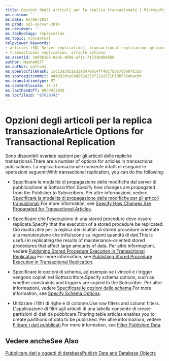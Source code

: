 ```yaml
---
title: Opzioni degli articoli per la replica transazionale | Microsoft Docs
ms.custom: ''
ms.date: 03/06/2017
ms.prod: sql-server-2014
ms.reviewer: ''
ms.technology: replication
ms.topic: conceptual
helpviewer_keywords:
- articles [SQL Server replication], transactional replication options
- transactional replication, article options
ms.assetid: 3469b185-0ea5-4690-a71c-717230d886b6
author: MashaMSFT
ms.author: mathoma
ms.openlocfilehash: 1cc13a3d11e35ed47eac4ff401fb8b7cb607b32b
ms.sourcegitcommit: ad4d92dce894592a259721a1571b1d8736abacdb
ms.translationtype: MT
ms.contentlocale: it-IT
ms.lasthandoff: 08/04/2020
ms.locfileid: "87629343"
---
```

# <a name="article-options-for-transactional-replication"></a><span data-ttu-id="2452e-102">Opzioni degli articoli per la replica transazionale</span><span class="sxs-lookup"><span data-stu-id="2452e-102">Article Options for Transactional Replication</span></span>
  <span data-ttu-id="2452e-103">Sono disponibili svariate opzioni per gli articoli delle repliche transazionali.</span><span class="sxs-lookup"><span data-stu-id="2452e-103">There are a number of options for articles in transactional publications.</span></span> <span data-ttu-id="2452e-104">La replica transazionale consente infatti di eseguire le operazioni seguenti:</span><span class="sxs-lookup"><span data-stu-id="2452e-104">With transactional replication, you can do the following:</span></span>  
  
-   <span data-ttu-id="2452e-105">Specificare le modalità di propagazione delle modifiche dal server di pubblicazione ai Sottoscrittori.</span><span class="sxs-lookup"><span data-stu-id="2452e-105">Specify how changes are propagated from the Publisher to Subscribers.</span></span> <span data-ttu-id="2452e-106">Per altre informazioni, vedere [Specificare la modalità di propagazione delle modifiche per gli articoli transazionali](transactional-articles-specify-how-changes-are-propagated.md).</span><span class="sxs-lookup"><span data-stu-id="2452e-106">For more information, see [Specify How Changes Are Propagated for Transactional Articles](transactional-articles-specify-how-changes-are-propagated.md).</span></span>  
  
-   <span data-ttu-id="2452e-107">Specificare che l'esecuzione di una stored procedure deve essere replicata.</span><span class="sxs-lookup"><span data-stu-id="2452e-107">Specify that the execution of a stored procedure be replicated.</span></span> <span data-ttu-id="2452e-108">Ciò risulta utile per la replica dei risultati di stored procedure orientate alla manutenzione che influiscono su ingenti quantità di dati.</span><span class="sxs-lookup"><span data-stu-id="2452e-108">This is useful in replicating the results of maintenance-oriented stored procedures that affect large amounts of data.</span></span> <span data-ttu-id="2452e-109">Per altre informazioni, vedere [Publishing Stored Procedure Execution in Transactional Replication](publishing-stored-procedure-execution-in-transactional-replication.md).</span><span class="sxs-lookup"><span data-stu-id="2452e-109">For more information, see [Publishing Stored Procedure Execution in Transactional Replication](publishing-stored-procedure-execution-in-transactional-replication.md).</span></span>  
  
-   <span data-ttu-id="2452e-110">Specificare le opzioni di schema, ad esempio se i vincoli e i trigger vengono copiati nel Sottoscrittore.</span><span class="sxs-lookup"><span data-stu-id="2452e-110">Specify schema options, such as whether constraints and triggers are copied to the Subscriber.</span></span> <span data-ttu-id="2452e-111">Per altre informazioni, vedere [Specificare le opzioni dello schema](../publish/specify-schema-options.md).</span><span class="sxs-lookup"><span data-stu-id="2452e-111">For more information, see [Specify Schema Options](../publish/specify-schema-options.md).</span></span>  
  
-   <span data-ttu-id="2452e-112">Utilizzare i filtri di righe e di colonne.</span><span class="sxs-lookup"><span data-stu-id="2452e-112">Use row filters and column filters.</span></span> <span data-ttu-id="2452e-113">L'applicazione di filtri agli articoli di una tabella consente di creare partizioni di dati da pubblicare.</span><span class="sxs-lookup"><span data-stu-id="2452e-113">Filtering table articles enables you to create partitions of data to be published.</span></span> <span data-ttu-id="2452e-114">Per altre informazioni, vedere [Filtrare i dati pubblicati](../publish/filter-published-data.md).</span><span class="sxs-lookup"><span data-stu-id="2452e-114">For more information, see [Filter Published Data](../publish/filter-published-data.md).</span></span>  
  
## <a name="see-also"></a><span data-ttu-id="2452e-115">Vedere anche</span><span class="sxs-lookup"><span data-stu-id="2452e-115">See Also</span></span>  
 [<span data-ttu-id="2452e-116">Pubblicare dati e oggetti di database</span><span class="sxs-lookup"><span data-stu-id="2452e-116">Publish Data and Database Objects</span></span>](../publish/publish-data-and-database-objects.md)  
  
  
